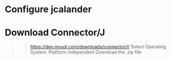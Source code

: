 # Configure jcalander


# Download Connector/J
>> https://dev.mysql.com/downloads/connector/j/
Select Operating System:
Platform Independent
Download the .zip file
